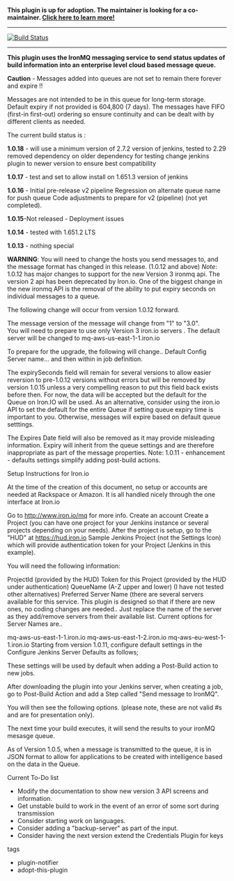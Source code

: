 **This plugin is up for adoption. The maintainer is looking for a co-maintainer. [Click here to learn more!](https://wiki.jenkins.io/display/JENKINS/Adopt+a+Plugin)**

***
[![Build Status](https://ci.jenkins.io/buildStatus/icon?job=Plugins/ironmq-notifier-plugin/master)](https://ci.jenkins.io/buildStatus/icon?job=Plugins/ironmq-notifier-plugin/master)
***

**This plugin uses the IronMQ messaging service to send status updates of build information into an enterprise level cloud based message queue.**


**Caution** - Messages added into queues are not set to remain there forever and expire !!

Messages are not intended to be in this queue for long-term storage.
Default expiry if not provided is 604,800 (7 days).
The messages have FIFO (first-in first-out) ordering so ensure continuity and can be dealt with by different clients as needed.

The current build status is :   

**1.0.18** - will use a minimum version of 2.7.2 version of jenkins, tested to 2.29
removed dependency on older dependency for testing
change jenkins plugin to newer version to ensure best compatibility

**1.0.17** - test and set to allow install on 1.651.3 version of jenkins

**1.0.16** - Initial pre-release v2 pipeline
Regression on alternate queue name for push queue
Code adjustments to prepare for v2 (pipeline) (not yet completed).

**1.0.15**-Not released - Deployment issues

**1.0.14** - tested with 1.651.2 LTS

**1.0.13** - nothing special

**WARNING**: You will need to change the hosts you send messages to, and the message format has changed in this release. (1.0.12 and above)
_Note_: 1.0.12 has major changes to support for the new Version 3 ironmq api. The version 2 api has been deprecated by Iron.io.
One of the biggest change in the new ironmq API is the removal of the ability to put expiry seconds on individual messages to a queue.

The following change will occur from version 1.0.12 forward.

The message version of the message will change from "1" to "3.0".  
You will need to prepare to use only Version 3 iron.io servers .  The default server will be changed to mq-aws-us-east-1-1.iron.io

To prepare for the upgrade, the following will change.. Default Config Server name... and then within in job definition.

The expirySeconds field will remain for several versions to allow easier reversion to pre-1.0.12 versions without errors but will be removed by version 1.0.15 unless a very compelling reason to put this field back exists before then. For now, the data will be accepted but the default for the Queue on Iron.IO will be used.  As an alternative, consider using the iron.io API to set the default for the entire Queue if setting queue expiry time is important to you.  Otherwise, messages will expire based on default queue setttings.

The Expires Date field will also be removed as it may provide misleading information. Expiry will inherit from the queue settings and are therefore inappropriate as part of the message properties.
Note: 1.0.11 - enhancement - defaults settings simplify adding post-build actions.

Setup Instructions for Iron.io

At the time of the creation of this document, no setup or accounts are needed at Rackspace or Amazon. It is all handled nicely through the one interface at Iron.io

Go to http://www.iron.io/mq for more info.
Create an account
Create a Project (you can have one project for your Jenkins instance or several projects depending on your needs).
After the project is setup, go to the "HUD" at https://hud.iron.io
Sample Jenkins Project (not the Settings Icon) which will provide authentication token for your Project (Jenkins in this example).




You will need the following information:

ProjectId (provided by the HUD)
Token for this Project (provided by the HUD under authentication)
QueueName (A-Z upper and lower) (I have not tested other alternatives)
Preferred Server Name (there are several servers available for this service. This plugin is designed so that if there are new ones, no coding changes are needed.. Just replace the name of the server as they add/remove servers from their available list.
Current options for Server Names are..

mq-aws-us-east-1-1.iron.io
mq-aws-us-east-1-2.iron.io
mq-aws-eu-west-1-1.iron.io
Starting from version 1.0.11, configure default settings in the Configure Jenkins Server Defaults as follows;



These settings will be used by default when adding a Post-Build action to new jobs.

After downloading the plugin into your Jenkins server, when creating a job, go to Post-Build Action and add a Step called "Send message to IronMQ".

You will then see the following options. (please note, these are not valid #s and are for presentation only).



The next time your build executes, it will send the results to your ironMQ mesasge queue.

As of Version 1.0.5, when a message is transmitted to the queue, it is in JSON format to allow for applications to be created with intelligence based on the data in the Queue.



Current To-Do list
- Modify the documentation to show new version 3 API screens and information.
- Get unstable build to work in the event of an error of some sort during transmission
- Consider starting work on languages.
- Consider adding a "backup-server" as part of the input.
- Consider having the next version extend the Credentials Plugin for keys

tags
- plugin-notifier
- adopt-this-plugin

